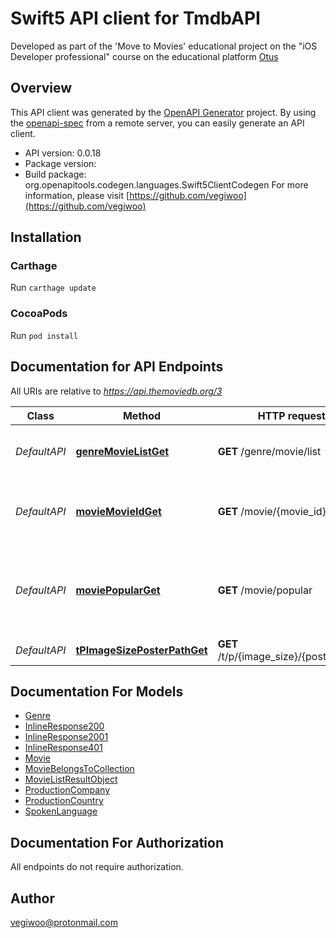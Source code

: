 # Swift5 API client for TmdbAPI

Developed as part of the 'Move to Movies' educational project on the \"iOS Developer professional\" course on the educational platform [Otus](https://otus.ru)

## Overview
This API client was generated by the [OpenAPI Generator](https://openapi-generator.tech) project.  By using the [openapi-spec](https://github.com/OAI/OpenAPI-Specification) from a remote server, you can easily generate an API client.

- API version: 0.0.18
- Package version: 
- Build package: org.openapitools.codegen.languages.Swift5ClientCodegen
For more information, please visit [https://github.com/vegiwoo](https://github.com/vegiwoo)

## Installation

### Carthage

Run `carthage update`

### CocoaPods

Run `pod install`

## Documentation for API Endpoints

All URIs are relative to *https://api.themoviedb.org/3*

Class | Method | HTTP request | Description
------------ | ------------- | ------------- | -------------
*DefaultAPI* | [**genreMovieListGet**](docs/DefaultAPI.md#genremovielistget) | **GET** /genre/movie/list | Get the list of official genres for movies.
*DefaultAPI* | [**movieMovieIdGet**](docs/DefaultAPI.md#moviemovieidget) | **GET** /movie/{movie_id} | Get the primary information about a movie.
*DefaultAPI* | [**moviePopularGet**](docs/DefaultAPI.md#moviepopularget) | **GET** /movie/popular | Get a list of the current popular movies on TMDb. This list updates daily.
*DefaultAPI* | [**tPImageSizePosterPathGet**](docs/DefaultAPI.md#tpimagesizeposterpathget) | **GET** /t/p/{image_size}/{poster_path} | Get a movie poster.


## Documentation For Models

 - [Genre](docs/Genre.md)
 - [InlineResponse200](docs/InlineResponse200.md)
 - [InlineResponse2001](docs/InlineResponse2001.md)
 - [InlineResponse401](docs/InlineResponse401.md)
 - [Movie](docs/Movie.md)
 - [MovieBelongsToCollection](docs/MovieBelongsToCollection.md)
 - [MovieListResultObject](docs/MovieListResultObject.md)
 - [ProductionCompany](docs/ProductionCompany.md)
 - [ProductionCountry](docs/ProductionCountry.md)
 - [SpokenLanguage](docs/SpokenLanguage.md)


## Documentation For Authorization

 All endpoints do not require authorization.


## Author

vegiwoo@protonmail.com

